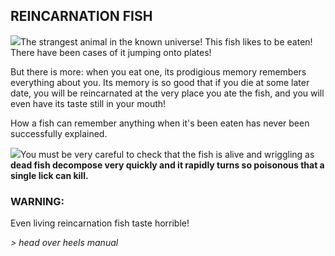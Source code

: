 ## REINCARNATION FISH

![](texture-animated-fish)The strangest animal in the known universe! This fish likes to be eaten! There
have been cases of it jumping onto plates!

But there is more: when you eat one,
its prodigious memory remembers everything about you. Its memory is so good that
if you die at some later date, you will be reincarnated at the very place you
ate the fish, and you will even have its taste still in your mouth!

How a fish
can remember anything when it's been eaten has never been successfully
explained.

![](texture-fish.1)You must be very careful to check that the fish is
alive and wriggling as **dead fish decompose very quickly and it rapidly
turns so poisonous that a single lick can kill.**

### WARNING:

Even living reincarnation fish taste horrible!

*> head over heels manual*
